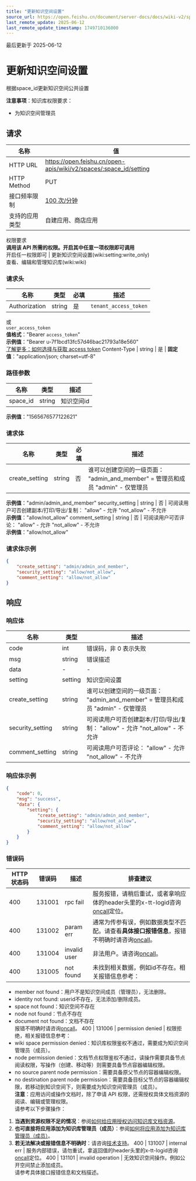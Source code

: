 ```yaml
---
title: "更新知识空间设置"
source_url: https://open.feishu.cn/document/server-docs/docs/wiki-v2/space-setting/update
last_remote_update: 2025-06-12
last_remote_update_timestamp: 1749710136000
---
```

最后更新于 2025-06-12

# 更新知识空间设置

根据space_id更新知识空间公共设置

**注意事项**：知识库权限要求：
- 为知识空间管理员

## 请求
名称 | 值
---|---
HTTP URL | https://open.feishu.cn/open-apis/wiki/v2/spaces/:space_id/setting
HTTP Method | PUT
接口频率限制 | [100 次/分钟](https://open.feishu.cn/document/ukTMukTMukTM/uUzN04SN3QjL1cDN)
支持的应用类型 | 自建应用、商店应用
权限要求  
            **调用该 API 所需的权限。开启其中任意一项权限即可调用**  
            开启任一权限即可 | 更新知识空间设置(wiki:setting:write_only)  
            查看、编辑和管理知识库(wiki:wiki)

### 请求头

名称 | 类型 | 必填 | 描述
--- | --- | --- | ---
Authorization | string | 是 | `tenant_access_token`  
或  
`user_access_token`  
**值格式**："Bearer `access_token`"  
**示例值**："Bearer u-7f1bcd13fc57d46bac21793a18e560"  
[了解更多：如何选择与获取 access token](https://open.feishu.cn/document/uAjLw4CM/ugTN1YjL4UTN24CO1UjN/trouble-shooting/how-to-choose-which-type-of-token-to-use)
Content-Type | string | 是 | **固定值**："application/json; charset=utf-8"

### 路径参数

名称 | 类型 | 描述
--- | --- | ---
space_id | string | 知识空间id  
**示例值**："1565676577122621"

### 请求体

名称 | 类型 | 必填 | 描述
--- | --- | --- | ---
create_setting | string | 否 | 谁可以创建空间的一级页面： "admin_and_member" = 管理员和成员 "admin"  - 仅管理员  
**示例值**："admin/admin_and_member"
security_setting | string | 否 | 可阅读用户可否创建副本/打印/导出/复制： "allow" - 允许 "not_allow" - 不允许  
**示例值**："allow/not_allow"
comment_setting | string | 否 | 可阅读用户可否评论： "allow" - 允许 "not_allow" - 不允许  
**示例值**："allow/not_allow"

### 请求体示例
```json
{
    "create_setting": "admin/admin_and_member",
    "security_setting": "allow/not_allow",
    "comment_setting": "allow/not_allow"
}
```

## 响应

### 响应体

名称 | 类型 | 描述
--- | --- | ---
code | int | 错误码，非 0 表示失败
msg | string | 错误描述
data | \- | \-
setting | setting | 知识空间设置
create_setting | string | 谁可以创建空间的一级页面： "admin_and_member" = 管理员和成员 "admin"  - 仅管理员
security_setting | string | 可阅读用户可否创建副本/打印/导出/复制： "allow" - 允许 "not_allow" - 不允许
comment_setting | string | 可阅读用户可否评论： "allow" - 允许 "not_allow" - 不允许

### 响应体示例
```json
{
    "code": 0,
    "msg": "success",
    "data": {
        "setting": {
            "create_setting": "admin/admin_and_member",
            "security_setting": "allow/not_allow",
            "comment_setting": "allow/not_allow"
        }
    }
}
```

### 错误码

HTTP状态码 | 错误码 | 描述 | 排查建议
--- | --- | --- | ---
400 | 131001 | rpc fail | 服务报错，请稍后重试，或者拿响应体的header头里的x-tt-logid咨询[oncall](https://applink.feishu.cn/client/helpdesk/open?id=6626260912531570952)定位。
400 | 131002 | param err | 通常为传参有误，例如数据类型不匹配。请查看**具体接口报错信息**，报错不明确时请咨询[oncall](https://applink.feishu.cn/client/helpdesk/open?id=6626260912531570952)。
400 | 131004 | invalid user | 非法用户。请咨询[oncall](https://applink.feishu.cn/client/helpdesk/open?id=6626260912531570952)。
400 | 131005 | not found | 未找到相关数据，例如id不存在。相关报错信息参考：  
- member not found：用户不是知识空间成员（管理员），无法删除。  
- identity not found: userid不存在，无法添加/删除成员。  
- space not found：知识空间不存在  
- node not found：节点不存在  
- document not found：文档不存在  
报错不明确时请咨询[oncall](https://applink.feishu.cn/client/helpdesk/open?id=6626260912531570952)。
400 | 131006 | permission denied | 权限拒绝，相关报错信息参考：  
- wiki space permission denied：知识库权限鉴权不通过，需要成为知识空间管理员（成员）。  
- node permission denied：文档节点权限鉴权不通过，读操作需要具备节点阅读权限，写操作（创建、移动等）则需要具备节点容器编辑权限。  
- no source parent node permission：需要具备原父节点的容器编辑权限。  
- no destination parent node permission：需要具备目标父节点的容器编辑权限，若移动到知识空间下，则需要成为知识空间管理员（成员）。  
**注意**：应用访问或操作文档时，除了申请 API 权限，还需授权具体文档资源的阅读、编辑或管理权限。  
请参考以下步骤操作：   
1. **当遇到资源权限不足的情况**：参阅[如何给应用授权访问知识库文档资源](https://open.feishu.cn/document/ukTMukTMukTM/uUDN04SN0QjL1QDN/wiki-v2/wiki-qa#a40ad4ca)。  
2. **也可直接将应用添加为知识库管理员（成员）**：参阅[如何将应用添加为知识库管理员（成员）](https://open.feishu.cn/document/ukTMukTMukTM/uUDN04SN0QjL1QDN/wiki-v2/wiki-qa#b5da330b)。  
3. **若无法解决或报错信息不明确时**：请咨询[技术支持](https://applink.feishu.cn/client/helpdesk/open?id=6626260912531570952)。
400 | 131007 | internal err | 服务内部错误，请勿重试，拿返回值的header头里的x-tt-logid咨询[oncall](https://applink.feishu.cn/client/helpdesk/open?id=6626260912531570952)定位。
400 | 131101 | invalid operation | 无效知识空间操作。例如公开空间禁止添加成员。  
请参考具体接口报错信息和文档描述。
